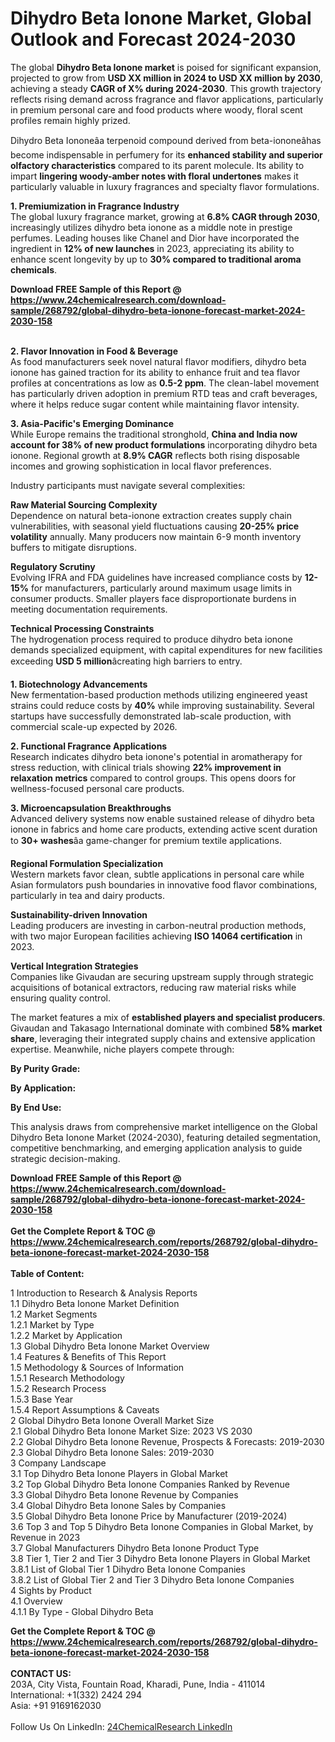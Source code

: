 <h1>Dihydro Beta Ionone Market, Global Outlook and Forecast 2024-2030</h1><p>The global <strong>Dihydro Beta Ionone market</strong> is poised for significant expansion, projected to grow from <strong>USD XX million in 2024 to USD XX million by 2030</strong>, achieving a steady <strong>CAGR of X% during 2024-2030</strong>. This growth trajectory reflects rising demand across fragrance and flavor applications, particularly in premium personal care and food products where woody, floral scent profiles remain highly prized.</p><p>Dihydro Beta Iononeâa terpenoid compound derived from beta-iononeâhas become indispensable in perfumery for its <strong>enhanced stability and superior olfactory characteristics</strong> compared to its parent molecule. Its ability to impart <strong>lingering woody-amber notes with floral undertones</strong> makes it particularly valuable in luxury fragrances and specialty flavor formulations.</p><p><strong>1. Premiumization in Fragrance Industry</strong><br>
The global luxury fragrance market, growing at <strong>6.8% CAGR through 2030</strong>, increasingly utilizes dihydro beta ionone as a middle note in prestige perfumes. Leading houses like Chanel and Dior have incorporated the ingredient in <strong>12% of new launches</strong> in 2023, appreciating its ability to enhance scent longevity by up to <strong>30% compared to traditional aroma chemicals</strong>.</p><div><b>Download FREE Sample of this Report @ 
            <a href="https://www.24chemicalresearch.com/download-sample/268792/global-dihydro-beta-ionone-forecast-market-2024-2030-158">
            https://www.24chemicalresearch.com/download-sample/268792/global-dihydro-beta-ionone-forecast-market-2024-2030-158</a></b></div><br><p><strong>2. Flavor Innovation in Food &amp; Beverage</strong><br>
As food manufacturers seek novel natural flavor modifiers, dihydro beta ionone has gained traction for its ability to enhance fruit and tea flavor profiles at concentrations as low as <strong>0.5-2 ppm</strong>. The clean-label movement has particularly driven adoption in premium RTD teas and craft beverages, where it helps reduce sugar content while maintaining flavor intensity.</p><p><strong>3. Asia-Pacific's Emerging Dominance</strong><br>
While Europe remains the traditional stronghold, <strong>China and India now account for 38% of new product formulations</strong> incorporating dihydro beta ionone. Regional growth at <strong>8.9% CAGR</strong> reflects both rising disposable incomes and growing sophistication in local flavor preferences.</p><p>Industry participants must navigate several complexities:</p><p><strong>Raw Material Sourcing Complexity</strong><br>
    Dependence on natural beta-ionone extraction creates supply chain vulnerabilities, with seasonal yield fluctuations causing <strong>20-25% price volatility</strong> annually. Many producers now maintain 6-9 month inventory buffers to mitigate disruptions.</p><p><strong>Regulatory Scrutiny</strong><br>
    Evolving IFRA and FDA guidelines have increased compliance costs by <strong>12-15%</strong> for manufacturers, particularly around maximum usage limits in consumer products. Smaller players face disproportionate burdens in meeting documentation requirements.</p><p><strong>Technical Processing Constraints</strong><br>
    The hydrogenation process required to produce dihydro beta ionone demands specialized equipment, with capital expenditures for new facilities exceeding <strong>USD 5 million</strong>âcreating high barriers to entry.</p><p><strong>1. Biotechnology Advancements</strong><br>
New fermentation-based production methods utilizing engineered yeast strains could reduce costs by <strong>40%</strong> while improving sustainability. Several startups have successfully demonstrated lab-scale production, with commercial scale-up expected by 2026.</p><p><strong>2. Functional Fragrance Applications</strong><br>
Research indicates dihydro beta ionone's potential in aromatherapy for stress reduction, with clinical trials showing <strong>22% improvement in relaxation metrics</strong> compared to control groups. This opens doors for wellness-focused personal care products.</p><p><strong>3. Microencapsulation Breakthroughs</strong><br>
Advanced delivery systems now enable sustained release of dihydro beta ionone in fabrics and home care products, extending active scent duration to <strong>30+ washes</strong>âa game-changer for premium textile applications.</p><p><strong>Regional Formulation Specialization</strong><br>
    Western markets favor clean, subtle applications in personal care while Asian formulators push boundaries in innovative food flavor combinations, particularly in tea and dairy products.</p><p><strong>Sustainability-driven Innovation</strong><br>
    Leading producers are investing in carbon-neutral production methods, with two major European facilities achieving <strong>ISO 14064 certification</strong> in 2023.</p><p><strong>Vertical Integration Strategies</strong><br>
    Companies like Givaudan are securing upstream supply through strategic acquisitions of botanical extractors, reducing raw material risks while ensuring quality control.</p><p>The market features a mix of <strong>established players and specialist producers</strong>. Givaudan and Takasago International dominate with combined <strong>58% market share</strong>, leveraging their integrated supply chains and extensive application expertise. Meanwhile, niche players compete through:</p><p><strong>By Purity Grade:</strong></p><p><strong>By Application:</strong></p><p><strong>By End Use:</strong></p><p>This analysis draws from comprehensive market intelligence on the Global Dihydro Beta Ionone Market (2024-2030), featuring detailed segmentation, competitive benchmarking, and emerging application analysis to guide strategic decision-making.</p><div><b>Download FREE Sample of this Report @ 
            <a href="https://www.24chemicalresearch.com/download-sample/268792/global-dihydro-beta-ionone-forecast-market-2024-2030-158">
            https://www.24chemicalresearch.com/download-sample/268792/global-dihydro-beta-ionone-forecast-market-2024-2030-158</a></b></div><br><div><b>Get the Complete Report & TOC @ 
            <a href="https://www.24chemicalresearch.com/reports/268792/global-dihydro-beta-ionone-forecast-market-2024-2030-158">
            https://www.24chemicalresearch.com/reports/268792/global-dihydro-beta-ionone-forecast-market-2024-2030-158</a></b></div><br>
            <b>Table of Content:</b><p>1 Introduction to Research & Analysis Reports<br />
    1.1 Dihydro Beta Ionone Market Definition<br />
    1.2 Market Segments<br />
        1.2.1 Market by Type<br />
        1.2.2 Market by Application<br />
    1.3 Global Dihydro Beta Ionone Market Overview<br />
    1.4 Features & Benefits of This Report<br />
    1.5 Methodology & Sources of Information<br />
        1.5.1 Research Methodology<br />
        1.5.2 Research Process<br />
        1.5.3 Base Year<br />
        1.5.4 Report Assumptions & Caveats<br />
2 Global Dihydro Beta Ionone Overall Market Size<br />
    2.1 Global Dihydro Beta Ionone Market Size: 2023 VS 2030<br />
    2.2 Global Dihydro Beta Ionone Revenue, Prospects & Forecasts: 2019-2030<br />
    2.3 Global Dihydro Beta Ionone Sales: 2019-2030<br />
3 Company Landscape<br />
    3.1 Top Dihydro Beta Ionone Players in Global Market<br />
    3.2 Top Global Dihydro Beta Ionone Companies Ranked by Revenue<br />
    3.3 Global Dihydro Beta Ionone Revenue by Companies<br />
    3.4 Global Dihydro Beta Ionone Sales by Companies<br />
    3.5 Global Dihydro Beta Ionone Price by Manufacturer (2019-2024)<br />
    3.6 Top 3 and Top 5 Dihydro Beta Ionone Companies in Global Market, by Revenue in 2023<br />
    3.7 Global Manufacturers Dihydro Beta Ionone Product Type<br />
    3.8 Tier 1, Tier 2 and Tier 3 Dihydro Beta Ionone Players in Global Market<br />
        3.8.1 List of Global Tier 1 Dihydro Beta Ionone Companies<br />
        3.8.2 List of Global Tier 2 and Tier 3 Dihydro Beta Ionone Companies<br />
4 Sights by Product<br />
    4.1 Overview<br />
        4.1.1 By Type - Global Dihydro Beta </p><div><b>Get the Complete Report & TOC @ 
            <a href="https://www.24chemicalresearch.com/reports/268792/global-dihydro-beta-ionone-forecast-market-2024-2030-158">
            https://www.24chemicalresearch.com/reports/268792/global-dihydro-beta-ionone-forecast-market-2024-2030-158</a></b></div><br><b>CONTACT US:</b><br>
            203A, City Vista, Fountain Road, Kharadi, Pune, India - 411014<br>
            International: +1(332) 2424 294<br>
            Asia: +91 9169162030 <br><br>
            Follow Us On LinkedIn: <a href="https://www.linkedin.com/company/24chemicalresearch/">24ChemicalResearch LinkedIn</a>